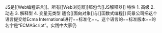 JS是[[Web编程语言]]。所有[[Web浏览器]]都包含[[JS解释器]]
特性
	1. 高级
	2. 动态
	3. 解释型
	4. 变量无类型
适合[[面向对象]]与[[函数式编程]]
网景公司把这个语言提交给Ecma International进行==标准化==。这个语言的==标准版本==的名字是“ECMAScript”。实践中大家仍